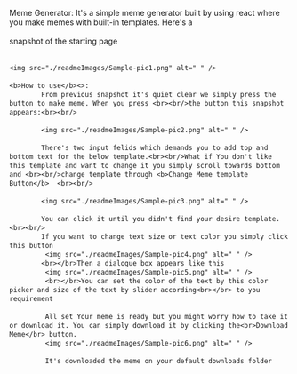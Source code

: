 Meme Generator:
	It's a simple meme generator built by using react where you make memes with built-in templates. Here's a<br><br/> snapshot of the starting page<br><br/>
	
	<img src="./readmeImages/Sample-pic1.png" alt=" " />

	<b>How to use</b><>:
			From previous snapshot it's quiet clear we simply press the button to make meme. When you press <br><br/>the button this snapshot appears:<br><br/>

			<img src="./readmeImages/Sample-pic2.png" alt=" " />

			There's two input felids which demands you to add top and bottom text for the below template.<br><br/>What if You don't like this template and want to change it you simply scroll towards bottom and <br><br/>change template through <b>Change Meme template Button</b>  <br><br/>

			<img src="./readmeImages/Sample-pic3.png" alt=" " />

			You can click it until you didn't find your desire template.<br><br/>
			If you want to change text size or text color you simply click this button
			 <img src="./readmeImages/Sample-pic4.png" alt=" " />
			<br></br>Then a dialogue box appears like this 
			 <img src="./readmeImages/Sample-pic5.png" alt=" " />
			 <br></br>You can set the color of the text by this color picker and size of the text by slider according<br></br> to you requirement

			 All set Your meme is ready but you might worry how to take it or download it. You can simply download it by clicking the<br>Download Meme</br> button.
			 <img src="./readmeImages/Sample-pic6.png" alt=" " />

			 It's downloaded the meme on your default downloads folder
